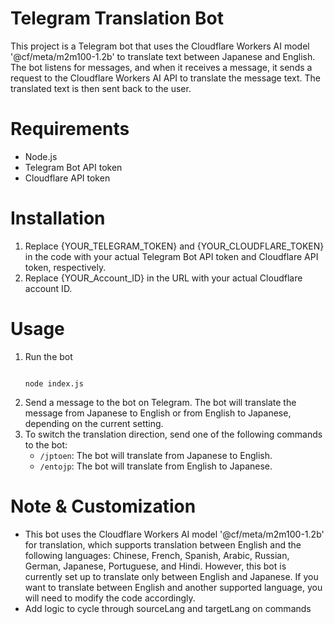 # Telegram Translation Bot
This project is a Telegram bot that uses the Cloudflare Workers AI model '@cf/meta/m2m100-1.2b' to translate text between Japanese and English. The bot listens for messages, and when it receives a message, it sends a request to the Cloudflare Workers AI API to translate the message text. The translated text is then sent back to the user.

# Requirements
  - Node.js
  - Telegram Bot API token
  - Cloudflare API token

# Installation
  1. Replace {YOUR_TELEGRAM_TOKEN} and {YOUR_CLOUDFLARE_TOKEN} in the code with your actual Telegram Bot API token and Cloudflare API token, respectively.
  2. Replace {YOUR_Account_ID} in the URL with your actual Cloudflare account ID.

# Usage
  1. Run the bot
     ```
     
     node index.js
     
     ```
  2. Send a message to the bot on Telegram. The bot will translate the message from Japanese to English or from English to Japanese, depending on the current setting.
  3. To switch the translation direction, send one of the following commands to the bot:
       - `/jptoen`: The bot will translate from Japanese to English.
       - `/entojp`: The bot will translate from English to Japanese.

# Note & Customization
  - This bot uses the Cloudflare Workers AI model '@cf/meta/m2m100-1.2b' for translation, which supports translation between English and the following languages: Chinese, French, Spanish, Arabic, Russian, German, Japanese, Portuguese, and Hindi. However, this bot is currently set up to translate only between English and Japanese. If you want to translate between English and another supported language, you will need to modify the code accordingly.
  - Add logic to cycle through sourceLang and targetLang on commands
